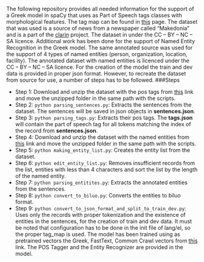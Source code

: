 The following repository provides all needed information for the support of a Greek model in spaCy that uses as Part of Speech tags classes with morphological features. The tag map can be found in [this](https://github.com/explosion/spaCy/blob/master/spacy/lang/el/tag_map.py) page. The dataset that was used is a source of news from a newspaper called “Makedonia” and is a part of the [clarin](https://www.clarin.gr/) project. The dataset in under the CC – BY – NC – SA licence.
Additional work has been done for the support of Named Entity Recognition in the Greek model. The same annotated source was used for the support of 4 types of named entities (person, organization, location, facility). The annotated dataset with named entities is licenced under the CC – BY – NC – SA licence.
For the creation of the model the train and dev data is provided in proper json format. However, to recreate the dataset from source for use, a number of steps has to be followed.
###Steps
* Step 1: Download and unzip the dataset with the pos tags from [this](https://keg.clarin.gr/resources/browse/modern-greek-texts-corpus-makedonia-newspaper-annotated-by-the-ilsp-lemmatizer/02a9ea6227fc11e6a7b7aa3fc0687644d756918b84cd4f6a88cf2b2f8c0cf3c9/) link and move the unzipped folder in the same path with the scripts.
* Step 2: `python parsing_sentences.py`: Extracts the sentences from the dataset. The sentences will be saved in json objects in __sentences.json__.
* Step 3: `python parsing_tags.py`: Extracts their pos tags. The __tags.json__ will contain the part of speech tag for all tokens matching the index of the record from __sentences.json__.
* Step 4: Download and unzip the dataset with the named entities from [this](https://keg.clarin.gr/resources/browse/modern-greek-texts-corpus-makedonia-newspaper-annotated-by-the-grne-tagger/76777cae4c8811e89c6caa3fc6ebde2ce44e9fd17cce43d8ab298aae0c7058fe/) link and move the unzipped folder in the same path with the scripts.
* Step 5: `python making_entity_list.py`: Creates the entity list from the dataset.
* Step 6: `python edit_entity_list.py`: Removes insufficient records from the list, entities with less than 4 characters and sort the list by the length of the named entity.
* Step 7: `python parsing_entitites.py`: Extracts the annotated entities from the sentences.
* Step 8: `python convert_to_biluo.py`: Converts the entities to biluo format.
* Step 9: `python convert_to_json_format_and_split_to_train_dev.py`: Uses only the records with proper tokenization and the existence of entities in the sentences, for the creation of train and dev data.
It must be noted that configuration has to be done in the init file of lang/el, so the proper tag_map is used.
The model has been trained using as pretrained vectors the Greek, FastText, Common Crawl vectors from [this](https://fasttext.cc/docs/en/crawl-vectors.html) link. The POS Tagger and the Entity Recognizer are provided in the model.
